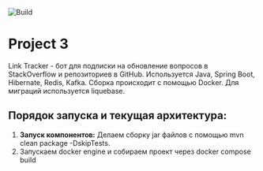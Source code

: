![Build](https://github.com/central-university-dev/backend-academy-2025-spring-template/actions/workflows/build.yaml/badge.svg)

# Project 3 
Link Tracker - бот для подписки на обновление вопросов в StackOverflow и репозиториев в GitHub. Используется Java, Spring Boot, Hibernate, Redis, Kafka. Сборка происходит с помощью Docker. Для миграций используется liquebase.

## Порядок запуска и текущая архитектура:

1. **Запуск компонентов:** Делаем сборку jar файлов с помощью mvn clean package -DskipTests. 
2. Запускаем docker engine и собираем проект через docker compose build






